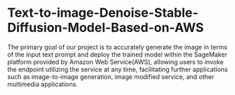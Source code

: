 # Text-to-image-Denoise-Stable-Diffusion-Model-Based-on-AWS

The primary goal of our project is to accurately generate the image in terms of the input text prompt and deploy the trained model within the SageMaker platform provided by Amazon Web Service(AWS), allowing users to invoke the endpoint utilizing the service at any time, facilitating further applications such as image-to-image generation, image modified service, and other multimedia applications.
